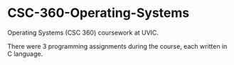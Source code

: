 # CSC-360-Operating-Systems

Operating Systems (CSC 360) coursework at UVIC.

There were 3 programming assignments during the course, each written in C language.
